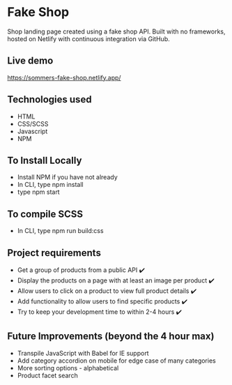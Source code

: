 # Fake Shop
Shop landing page created using a fake shop API. Built with no frameworks, hosted on Netlify with continuous integration via GitHub.

## Live demo
https://sommers-fake-shop.netlify.app/

## Technologies used
- HTML
- CSS/SCSS
- Javascript
- NPM

## To Install Locally
- Install NPM if you have not already
- In CLI, type npm install
- type npm start

## To compile SCSS
- In CLI, type npm run build:css

## Project requirements
- Get a group of products from a public API :heavy_check_mark:
- Display the products on a page with at least an image per product :heavy_check_mark:
- Allow users to click on a product to view full product details :heavy_check_mark:
- Add functionality to allow users to find specific products :heavy_check_mark:
- Try to keep your development time to within 2-4 hours :heavy_check_mark:

## Future Improvements (beyond the 4 hour max)
- Transpile JavaScript with Babel for IE support
- Add category accordion on mobile for edge case of many categories
- More sorting options - alphabetical
- Product facet search
